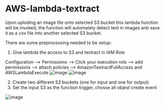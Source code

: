 # AWS-lambda-textract

Upon uploding an image file onto selected S3 bucket this lambda function will be invoked, the function will automately detect text in images anb save it as a csv file into another selected S3 bucket.

There are some preprocessing needed to be setup:
1. Give lambda the access to S3 and textract in IAM Role

Configuration --> Permissions --> Click your execution role --> add permissions --> attach policies --> AmazonTextractFullAccess and AWSLambdaExecute
![image](https://user-images.githubusercontent.com/77425545/157826588-a58b52a9-c17c-4eaa-a315-9eedd50e9136.png)
![image](https://user-images.githubusercontent.com/77425545/157827168-a5107177-c6d2-4903-90cc-f90baef4087a.png)

2. Create two different S3 buckets (one for input and one for output)
3. Set the input S3 as the function trigger, chosse all objest create event

![image](https://user-images.githubusercontent.com/77425545/157827280-6ccdd120-4e8d-4192-9c1a-6c175b3af30a.png)

